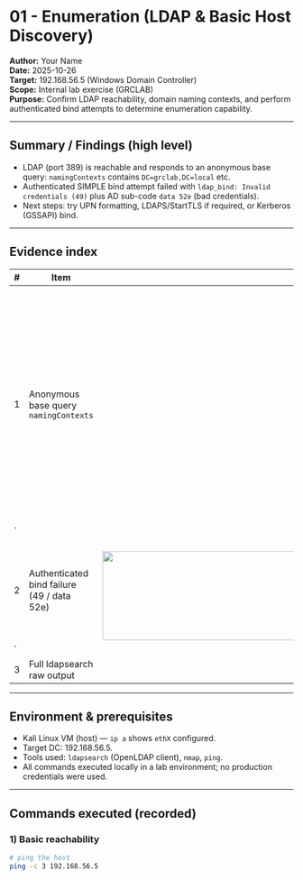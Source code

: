 # 01 - Enumeration (LDAP & Basic Host Discovery)

**Author:** Your Name  
**Date:** 2025-10-26  
**Target:** 192.168.56.5 (Windows Domain Controller)  
**Scope:** Internal lab exercise (GRCLAB)  
**Purpose:** Confirm LDAP reachability, domain naming contexts, and perform authenticated bind attempts to determine enumeration capability.

---

## Summary / Findings (high level)
- LDAP (port 389) is reachable and responds to an anonymous base query: `namingContexts` contains `DC=grclab,DC=local` etc.
- Authenticated SIMPLE bind attempt failed with `ldap_bind: Invalid credentials (49)` plus AD sub-code `data 52e` (bad credentials).
- Next steps: try UPN formatting, LDAPS/StartTLS if required, or Kerberos (GSSAPI) bind.

---

## Evidence index
| # | Item | File / Screenshot |
|---|------|-------------------:|
| 1 | Anonymous base query `namingContexts` | `Screenshots/<img width="712" height="413" alt="image" src="https://github.com/user-attachments/assets/295390e3-450a-415e-90c5-4dd6bd827c45" />
` |
| 2 | Authenticated bind failure (49 / data 52e) | `<img width="1323" height="158" alt="image" src="https://github.com/user-attachments/assets/0a57bed8-fe8d-4804-8ec3-0debb833f946" />
` |
| 3 | Full ldapsearch raw output | `Evidence/01-enum-ldap-output.txt` |

---

## Environment & prerequisites
- Kali Linux VM (host) — `ip a` shows `ethX` configured.
- Target DC: 192.168.56.5.
- Tools used: `ldapsearch` (OpenLDAP client), `nmap`, `ping`.
- All commands executed locally in a lab environment; no production credentials were used.

---

## Commands executed (recorded)

### 1) Basic reachability
```bash
# ping the host
ping -c 3 192.168.56.5
